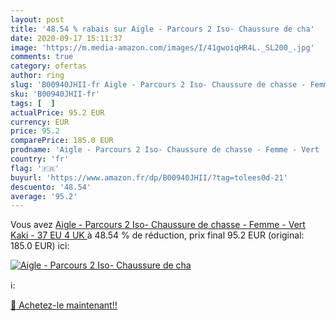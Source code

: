 ```yaml
---
layout: post
title: '48.54 % rabais sur Aigle - Parcours 2 Iso- Chaussure de cha'
date: 2020-09-17 15:11:37
image: 'https://m.media-amazon.com/images/I/41gwoiqHR4L._SL200_.jpg'
comments: true
category: ofertas
author: ring
slug: 'B00940JHII-fr Aigle - Parcours 2 Iso- Chaussure de chasse - Femme - Vert...'
sku: 'B00940JHII-fr'
tags: [  ]
actualPrice: 95.2 EUR
currency: EUR
price: 95.2
comparePrice: 185.0 EUR
prodname: 'Aigle - Parcours 2 Iso- Chaussure de chasse - Femme - Vert  Kaki - 37 EU  4 UK '
country: 'fr'
flag: '🇫🇷'
buyurl: 'https://www.amazon.fr/dp/B00940JHII/?tag=tolees0d-21'
descuento: '48.54'
average: '95.2'
---
```


Vous avez [Aigle - Parcours 2 Iso- Chaussure de chasse - Femme - Vert  Kaki - 37 EU  4 UK ](https://www.amazon.fr/dp/B00940JHII/?tag=tolees0d-21)  à  48.54 % de réduction, prix final  95.2 EUR (original: 185.0 EUR) ici:

[![Aigle - Parcours 2 Iso- Chaussure de cha](https://m.media-amazon.com/images/I/41gwoiqHR4L._SL200_.jpg)](https://www.amazon.fr/dp/B00940JHII/?tag=tolees0d-21)

ℹ️:


[🛒 Achetez-le maintenant!!](https://www.amazon.fr/dp/B00940JHII/?tag=tolees0d-21)
